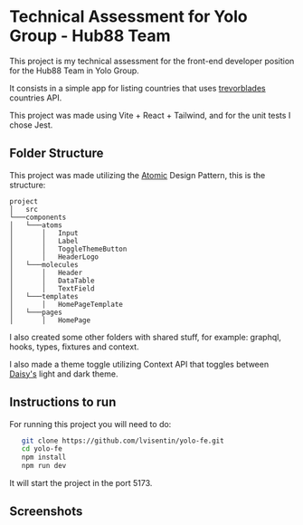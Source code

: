 # Technical Assessment for Yolo Group - Hub88 Team

This project is my technical assessment for the front-end developer position for the Hub88 Team in Yolo Group.

It consists in a simple app for listing countries that uses [trevorblades](https://countries.trevorblades.com/) countries API.

This project was made using Vite + React + Tailwind, and for the unit tests I chose Jest.

## Folder Structure

This project was made utilizing the [Atomic](https://atomicdesign.bradfrost.com/chapter-2/) Design Pattern, this is the structure:

```
project
│   src
└───components
│   └───atoms
│       │   Input
│       │   Label
│       │   ToggleThemeButton
│       │   HeaderLogo
│   └───molecules
│       │   Header
│       │   DataTable
│       │   TextField
│   └───templates
│       │   HomePageTemplate
│   └───pages
│       │   HomePage

```

I also created some other folders with shared stuff, for example: graphql, hooks, types, fixtures and context.

I also made a theme toggle utilizing Context API that toggles between [Daisy's](https://daisyui.com/) light and dark theme.

## Instructions to run

For running this project you will need to do:

```bash
   git clone https://github.com/lvisentin/yolo-fe.git
   cd yolo-fe
   npm install
   npm run dev
```

It will start the project in the port 5173.

## Screenshots
